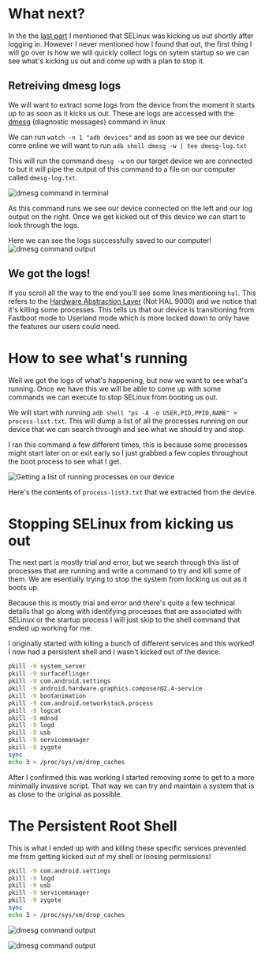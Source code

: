 # What next?

In the the [last part](/projects/reverse-engineering-poly-tc8-part-1) I mentioned that SELinux was kicking us out shortly after logging in. However I never mentioned how I found that out, the first thing I will go over is how we will quickly collect logs on sytem startup so we can see what's kicking us out and come up with a plan to stop it.


## Retreiving dmesg logs

We will want to extract some logs from the device from the moment it starts up to as soon as it kicks us out. These are logs are accessed with the [dmesg](https://en.wikipedia.org/wiki/Dmesg) (diagnostic messages) command in linux 

We can run `watch -n 1 "adb devices"` and as soon as we see our device come online we will want to run `adb shell dmesg -w | tee dmesg-log.txt`

This will run the command `dmesg -w` on our target device we are connected to but it will pipe the output of this command to a file on our computer called `dmesg-log.txt`.

![dmesg command in terminal](/assets/reverse-engineering-poly-tc8-part-2/dmesg-command-running.png)

As this command runs we see our device connected on the left and our log output on the right. Once we get kicked out of this device we can start to look through the logs.


Here we can see the logs successfully saved to our computer!
![dmesg command output](/assets/reverse-engineering-poly-tc8-part-2/dmesg-command-output.png)



## We got the logs!

<Log src="/reverse-engineering-poly-tc8-part-2/dmesg-log.txt"></Log>


If you scroll all the way to the end you'll see some lines mentioning `hal`. This refers to the [Hardware Abstraction Layer](https://source.android.com/docs/core/architecture/hal) (Not HAL 9000) and we notice that it's killing some processes. This tells us that our device is transitioning from Fastboot mode to Userland mode which is more locked down to only have the features our users could need. 


# How to see what's running

Well we got the logs of what's happening, but now we want to see what's running. Once we have this we will be able to come up with some commands we can execute to stop SELinux from booting us out.

We will start with running `adb shell "ps -A -o USER,PID,PPID,NAME" > process-list.txt`. This will dump a list of all the processes running on our device that we can search through and see what we should try and stop.

I ran this command a few different times, this is because some processes might start later on or exit early so I just grabbed a few copies throughout the boot process to see what I get.


![Getting a list of running processes on our device](/assets/reverse-engineering-poly-tc8-part-2/process-list.png)

Here's the contents of `process-list3.txt` that we extracted from the device. 

<Log src="/reverse-engineering-poly-tc8-part-2/process-list3.txt"></Log>


# Stopping SELinux from kicking us out

The next part is mostly trial and error, but we search through this list of processes that are running and write a command to try and kill some of them. We are esentially trying to stop the system from locking us out as it boots up.

Because this is mostly trial and error and there's quite a few technical details that go along with identifying processes that are associated with SELinux or the startup process I will just skip to the shell command that ended up working for me.

I originally started with killing a bunch of different services and this worked! I now had a persistent shell and I wasn't kicked out of the device.

```bash
pkill -9 system_server
pkill -9 surfaceflinger
pkill -9 com.android.settings
pkill -9 android.hardware.graphics.composer@2.4-service
pkill -9 bootanimation
pkill -9 com.android.networkstack.process
pkill -9 logcat
pkill -9 mdnsd
pkill -9 logd
pkill -9 usb
pkill -9 servicemanager
pkill -9 zygote
sync
echo 3 > /proc/sys/vm/drop_caches
```

After I confirmed this was working I started removing some to get to a more minimally invasive script. That way we can try and maintain a system that is as close to the original as possible.


# The Persistent Root Shell

This is what I ended up with and killing these specific services prevented me from getting kicked out of my shell or loosing permissions! 
```bash
pkill -9 com.android.settings
pkill -9 logd
pkill -9 usb
pkill -9 servicemanager
pkill -9 zygote
sync
echo 3 > /proc/sys/vm/drop_caches
```


![dmesg command output](/assets/reverse-engineering-poly-tc8-part-2/freezing-the-device.png)




![dmesg command output](/assets/reverse-engineering-poly-tc8-part-2/dmesg-after-freeze.png)


